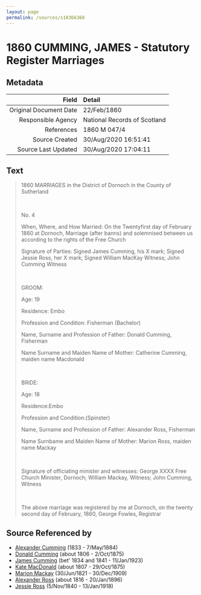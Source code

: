 ```yaml
---
layout: page
permalink: /sources/s18366368
---
```


# 1860 CUMMING, JAMES - Statutory Register Marriages

## Metadata
Field | Detail
---:|:---
Original Document Date | 22/Feb/1860
Responsible Agency | National Records of Scotland
References | 1860 M 047/4
Source Created | 30/Aug/2020 16:51:41
Source Last Updated | 30/Aug/2020 17:04:11

## Text

> 1860 MARRIAGES in the District of Dornoch in the County of Sutherland
>
> <br/>
>
> No. 4
>
> When, Where, and How Married: On the Twentyfirst day of February 1860 at Dornoch, Marriage (after banns) and solemnised between us according to the rights of the Free Church
>
> Signature of Parties: Signed James Cumming, his X mark; Signed Jessie Ross, her X mark; Signed William MacKay Witness; John Cumming Witness
>
> <br/>
>
> GROOM:
>
> Age: 19
>
> Residence: Embo
>
> Profession and Condition: Fisherman (Bachelor)
>
> Name, Surname and Profession of Father: Donald Cumming, Fisherman
>
> Name Surname and Maiden Name of Mother: Catherine Cumming, maiden name Macdonald
>
> <br/>
>
> BRIDE:
>
> Age: 18
>
> Residence:Embo
>
> Profession and Condition:(Spinster)
>
> Name, Surname and Profession of Father: Alexander Ross, Fisherman
>
> Name Surnbame and Maiden Name of Mother: Marion Ross, maiden name Mackay
>
> <br/>
>
> Signature of officiating minister and witnesses: George XXXX Free Church Minister, Dornoch; William Mackay, Witness; John Cumming, Witness
>
> <br/>
>
> The above marriage was registered by me at Dornoch, on the twenty second day of February, 1860, George Fowles, Registrar
>

## Source Referenced by

* [Alexander Cumming](../people/@7028096@-alexander-cumming-b1833-d1884-5-7.md) (1833 - 7/May/1884)
* [Donald Cumming](../people/@45726416@-donald-cumming-b1806-d1875-10-2.md) (about 1806 - 2/Oct/1875)
* [James Cumming](../people/@66384942@-james-cumming-b1834~1841-d1923-1-11.md) (bet' 1834 and 1841 - 11/Jan/1923)
* [Kate MacDonald](../people/@28255030@-kate-macdonald-b1807-d1875-10-29.md) (about 1807 - 29/Oct/1875)
* [Marion Mackay](../people/@78930004@-marion-mackay-b1821-6-30-d1909-12-30.md) (30/Jun/1821 - 30/Dec/1909)
* [Alexander Ross](../people/@81387900@-alexander-ross-b1816-d1896-1-20.md) (about 1816 - 20/Jan/1896)
* [Jessie Ross](../people/@60546968@-jessie-ross-b1840-11-5-d1918-1-13.md) (5/Nov/1840 - 13/Jan/1918)
